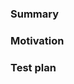 ### Summary
<!-- A high level summary of the changes, including any gotchas that the reviewer should watch out for when reviewing. -->



### Motivation
<!-- Why is this change necessary? This can be a link to a GitHub issue or reproduction steps for a bug etc. -->



### Test plan
<!-- How did you test the changes? Are there edge cases you are missing or were unable to test? -->


